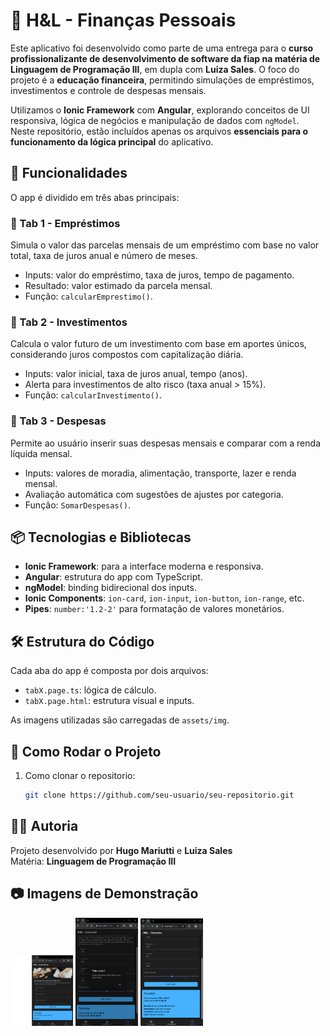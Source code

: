 
# 📱 H&L - Finanças Pessoais

Este aplicativo foi desenvolvido como parte de uma entrega para o **curso profissionalizante de desenvolvimento de software da fiap na matéria de Linguagem de Programação III**, em dupla com **Luiza Sales**. O foco do projeto é a **educação financeira**, permitindo simulações de empréstimos, investimentos e controle de despesas mensais.

Utilizamos o **Ionic Framework** com **Angular**, explorando conceitos de UI responsiva, lógica de negócios e manipulação de dados com `ngModel`. Neste repositório, estão incluídos apenas os arquivos **essenciais para o funcionamento da lógica principal** do aplicativo.

## 🧩 Funcionalidades

O app é dividido em três abas principais:

### 🔹 Tab 1 - Empréstimos
Simula o valor das parcelas mensais de um empréstimo com base no valor total, taxa de juros anual e número de meses.
- Inputs: valor do empréstimo, taxa de juros, tempo de pagamento.
- Resultado: valor estimado da parcela mensal.
- Função: `calcularEmprestimo()`.

### 🔹 Tab 2 - Investimentos
Calcula o valor futuro de um investimento com base em aportes únicos, considerando juros compostos com capitalização diária.
- Inputs: valor inicial, taxa de juros anual, tempo (anos).
- Alerta para investimentos de alto risco (taxa anual > 15%).
- Função: `calcularInvestimento()`.

### 🔹 Tab 3 - Despesas
Permite ao usuário inserir suas despesas mensais e comparar com a renda líquida mensal.
- Inputs: valores de moradia, alimentação, transporte, lazer e renda mensal.
- Avaliação automática com sugestões de ajustes por categoria.
- Função: `SomarDespesas()`.

## 📦 Tecnologias e Bibliotecas

- **Ionic Framework**: para a interface moderna e responsiva.
- **Angular**: estrutura do app com TypeScript.
- **ngModel**: binding bidirecional dos inputs.
- **Ionic Components**: `ion-card`, `ion-input`, `ion-button`, `ion-range`, etc.
- **Pipes**: `number:'1.2-2'` para formatação de valores monetários.

## 🛠️ Estrutura do Código

Cada aba do app é composta por dois arquivos:
- `tabX.page.ts`: lógica de cálculo.
- `tabX.page.html`: estrutura visual e inputs.

As imagens utilizadas são carregadas de `assets/img`.

## 🚀 Como Rodar o Projeto

1. Como clonar o repositorio:

   ```bash
   git clone https://github.com/seu-usuario/seu-repositorio.git
   ```

## 👩‍💻 Autoria

Projeto desenvolvido por **Hugo Mariutti** e **Luiza Sales**  
Matéria: **Linguagem de Programação III**

## 📷 Imagens de Demonstração

<img src="tela 1.png" width="100px">
<img src="tela 2.png" width="100px">
<img src="tela 3.png" width="100px">
